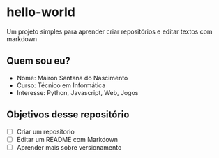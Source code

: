 # hello-world
Um projeto simples para aprender criar repositórios e editar textos com markdown

## Quem sou eu?
- Nome: Mairon Santana do Nascimento
- Curso: Técnico em Informática
- Interesse: Python, Javascript, Web, Jogos

## Objetivos desse repositório
- [ ] Criar um repositorio
- [ ] Editar um README com Markdown
- [ ] Aprender mais sobre versionamento
